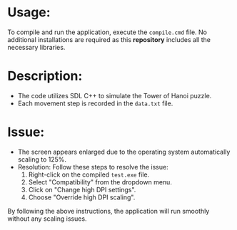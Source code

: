 
# Usage:

To compile and run the application, execute the `compile.cmd` file. No additional installations are required as this **repository** includes all the necessary libraries.

# Description:

-   The code utilizes SDL C++ to simulate the Tower of Hanoi puzzle.
-   Each movement step is recorded in the `data.txt` file.

# Issue:

-   The screen appears enlarged due to the operating system automatically scaling to 125%.
-   Resolution: Follow these steps to resolve the issue:
    1.  Right-click on the compiled `test.exe` file.
    2.  Select "Compatibility" from the dropdown menu.
    3.  Click on "Change high DPI settings".
    4.  Choose "Override high DPI scaling".

By following the above instructions, the application will run smoothly without any scaling issues.